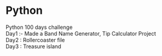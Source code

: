 # Python
Python 100 days challenge
<br>
Day1 :- Made a Band Name Generator, Tip Calculator Project
<br>
Day2 : Rollercoaster file
<br>
Day3 : Treasure island
